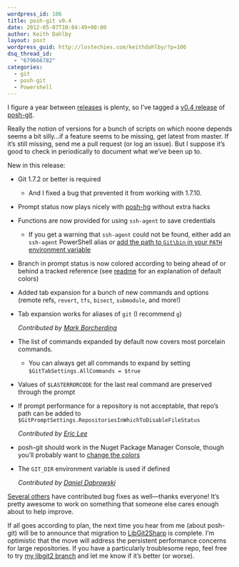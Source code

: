 ```yaml
---
wordpress_id: 106
title: posh-git v0.4
date: 2012-05-07T10:04:49+00:00
author: Keith Dahlby
layout: post
wordpress_guid: http://lostechies.com/keithdahlby/?p=106
dsq_thread_id:
  - "679666782"
categories:
  - git
  - posh-git
  - Powershell
---
```

I figure a year between [releases](http://lostechies.com/keithdahlby/2011/04/06/posh-git-release-v0-3/ "posh-git Release v0.3") is plenty, so I&#8217;ve tagged a [v0.4 release](https://github.com/dahlbyk/posh-git/tree/v0.4 "posh-git v0.3 on GitHub") of [posh-git](https://github.com/dahlbyk/posh-git "posh-git on GitHub").

Really the notion of versions for a bunch of scripts on which noone depends seems a bit silly&#8230;if a feature seems to be missing, get latest from master. If it&#8217;s still missing, send me a pull request (or log an issue). But I suppose it&#8217;s good to check in periodically to document what we&#8217;ve been up to.

New in this release:

  * Git 1.7.2 or better is required 
      * And I fixed a bug that prevented it from working with 1.7.10.
  * Prompt status now plays nicely with [posh-hg](https://github.com/JeremySkinner/posh-hg) without extra hacks
  * Functions are now provided for using `ssh-agent` to save credentials 
      * If you get a warning that `ssh-agent` could not be found, either add an `ssh-agent` PowerShell alias or [add the path to `Git\bin` in your `PATH` environment variable](http://blog.ryanrust.net/?p=67)
  * Branch in prompt status is now colored according to being ahead of or behind a tracked reference (see [readme](https://github.com/dahlbyk/posh-git#readme "posh-git Readme") for an explanation of default colors)
  * Added tab expansion for a bunch of new commands and options (remote refs, `revert`, `tfs`, `bisect`, `submodule`, and more!)
  * Tab expansion works for aliases of `git` (I recommend `g`)
  
    _Contributed by [Mark Borcherding](http://fooberry.com/)_
  * The list of commands expanded by default now covers most porcelain commands. 
      * You can always get all commands to expand by setting `$GitTabSettings.AllCommands = $true`
  * Values of `$LASTERRORCODE` for the last real command are preserved through the prompt
  * If prompt performance for a repository is not acceptable, that repo&#8217;s path can be added to `$GitPromptSettings.RepositoriesInWhichToDisableFileStatus`
  
    _Contributed by [Eric Lee](http://saintgimp.org)_
  * posh-git should work in the Nuget Package Manager Console, though you&#8217;ll probably want to [change the colors](http://sedodream.com/2012/05/05/GitCustomizingColorsForWindowsIncludingPoshgit.aspx "Git customizing colors for Windows including posh-git")
  * The `GIT_DIR` environment variable is used if defined
  
    _Contributed by [Daniel Dabrowski](http://rod.42n.pl)_

[Several others](https://github.com/dahlbyk/posh-git/graphs/contributors "posh-git Contributors") have contributed bug fixes as well—thanks everyone! It&#8217;s pretty awesome to work on something that someone else cares enough about to help improve.

If all goes according to plan, the next time you hear from me (about posh-git) will be to announce that migration to [LibGit2Sharp](https://github.com/libgit2/libgit2sharp) is complete. I&#8217;m optimistic that the move will address the persistent performance concerns for large repositories. If you have a particularly troublesome repo, feel free to try [my libgit2 branch](https://github.com/dahlbyk/posh-git/commits/libgit2) and let me know if it&#8217;s better (or worse).